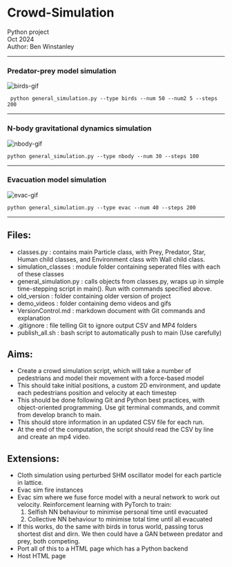 # Crowd-Simulation
Python project \
Oct 2024 \
Author: Ben Winstanley

----

### Predator-prey model simulation


![birds-gif](https://github.com/benw000/Crowd-Simulation/blob/main/demo_videos/birds_demo.gif)

``` python general_simulation.py --type birds --num 50 --num2 5 --steps 200```

--- 

### N-body gravitational dynamics simulation


![nbody-gif](https://github.com/benw000/Crowd-Simulation/blob/main/demo_videos/nbody_demo.gif)

``` python general_simulation.py --type nbody --num 30 --steps 100 ```

---

### Evacuation model simulation


![evac-gif](https://github.com/benw000/Crowd-Simulation/blob/main/demo_videos/evac_demo.gif)

``` python general_simulation.py --type evac --num 40 --steps 200 ```

---




Files:
---

- classes.py : contains main Particle class, with Prey, Predator, Star, Human child classes, and Environment class with Wall child class.
- simulation_classes : module folder containing seperated files with each of these classes
- general_simulation.py : calls objects from classes.py, wraps up in simple time-stepping script in main(). Run with commands specified above.
- old_version : folder containing older version of project
- demo_videos : folder containing demo videos and gifs
- VersionControl.md : markdown document with Git commands and explanation
- .gitignore : file telling Git to ignore output CSV and MP4 folders
- publish_all.sh : bash script to automatically push to main (Use carefully)

Aims:
----
- Create a crowd simulation script, which will take a number of pedestrians and model their movement with a force-based model
- This should take initial positions, a custom 2D environment, and update each pedestrians position and velocity at each timestep
- This should be done following Git and Python best practices, with object-oriented programming. Use git terminal commands, and commit from develop branch to main.
- This should store information in an updated CSV file for each run.
- At the end of the computation, the script should read the CSV by line and create an mp4 video.

Extensions:
-----
- Cloth simulation using perturbed SHM oscillator model for each particle in lattice.
- Evac sim fire instances
- Evac sim where we fuse force model with a neural network to work out velocity. Reinforcement learning with PyTorch to train:
    1. Selfish NN behaviour to minimise personal time until evacuated
    2. Collective NN behaviour to minimise total time until all evacuated
- If this works, do the same with birds in torus world, passing torus shortest dist and dirn. We then could have a GAN between predator and prey, both competing.
- Port all of this to a HTML page which has a Python backend
- Host HTML page 
